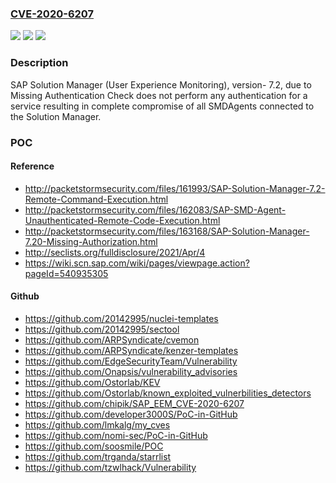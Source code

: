 ### [CVE-2020-6207](https://cve.mitre.org/cgi-bin/cvename.cgi?name=CVE-2020-6207)
![](https://img.shields.io/static/v1?label=Product&message=SAP%20Solution%20Manager%20(User%20Experience%20Monitoring)&color=blue)
![](https://img.shields.io/static/v1?label=Version&message=%3C7.2%20&color=brighgreen)
![](https://img.shields.io/static/v1?label=Vulnerability&message=Missing%20Authentication%20Check&color=brighgreen)

### Description

SAP Solution Manager (User Experience Monitoring), version- 7.2, due to Missing Authentication Check does not perform any authentication for a service resulting in complete compromise of all SMDAgents connected to the Solution Manager.

### POC

#### Reference
- http://packetstormsecurity.com/files/161993/SAP-Solution-Manager-7.2-Remote-Command-Execution.html
- http://packetstormsecurity.com/files/162083/SAP-SMD-Agent-Unauthenticated-Remote-Code-Execution.html
- http://packetstormsecurity.com/files/163168/SAP-Solution-Manager-7.20-Missing-Authorization.html
- http://seclists.org/fulldisclosure/2021/Apr/4
- https://wiki.scn.sap.com/wiki/pages/viewpage.action?pageId=540935305

#### Github
- https://github.com/20142995/nuclei-templates
- https://github.com/20142995/sectool
- https://github.com/ARPSyndicate/cvemon
- https://github.com/ARPSyndicate/kenzer-templates
- https://github.com/EdgeSecurityTeam/Vulnerability
- https://github.com/Onapsis/vulnerability_advisories
- https://github.com/Ostorlab/KEV
- https://github.com/Ostorlab/known_exploited_vulnerbilities_detectors
- https://github.com/chipik/SAP_EEM_CVE-2020-6207
- https://github.com/developer3000S/PoC-in-GitHub
- https://github.com/lmkalg/my_cves
- https://github.com/nomi-sec/PoC-in-GitHub
- https://github.com/soosmile/POC
- https://github.com/trganda/starrlist
- https://github.com/tzwlhack/Vulnerability

